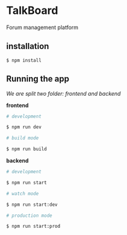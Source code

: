 # TalkBoard
Forum management platform
## installation
```
$ npm install
```
## Running the app
*We are split two folder: frontend and backend*

**frontend**
```bash
# development

$ npm run dev

# build mode

$ npm run build
```
**backend**
```bash
# development

$ npm run start

# watch mode

$ npm run start:dev

# production mode

$ npm run start:prod
```
